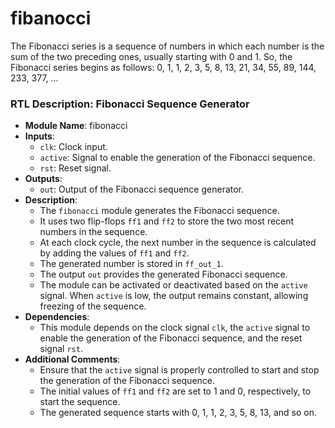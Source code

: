 # fibanocci
  The Fibonacci series is a sequence of numbers in which each number is the sum of the two preceding ones, usually starting with 0 and 1. So, the Fibonacci series begins as follows: 0, 1, 1, 2, 3, 5, 8, 13, 21, 34, 55, 89, 144, 233, 377, ...

### RTL Description: Fibonacci Sequence Generator

- **Module Name**: fibonacci
- **Inputs**:
  - `clk`: Clock input.
  - `active`: Signal to enable the generation of the Fibonacci sequence.
  - `rst`: Reset signal.
- **Outputs**:
  - `out`: Output of the Fibonacci sequence generator.
- **Description**:
  - The `fibonacci` module generates the Fibonacci sequence.
  - It uses two flip-flops `ff1` and `ff2` to store the two most recent numbers in the sequence.
  - At each clock cycle, the next number in the sequence is calculated by adding the values of `ff1` and `ff2`.
  - The generated number is stored in `ff_out_1`.
  - The output `out` provides the generated Fibonacci sequence.
  - The module can be activated or deactivated based on the `active` signal. When `active` is low, the output remains constant, allowing freezing of the sequence.
- **Dependencies**:
  - This module depends on the clock signal `clk`, the `active` signal to enable the generation of the Fibonacci sequence, and the reset signal `rst`.
- **Additional Comments**:
  - Ensure that the `active` signal is properly controlled to start and stop the generation of the Fibonacci sequence.
  - The initial values of `ff1` and `ff2` are set to 1 and 0, respectively, to start the sequence.
  - The generated sequence starts with 0, 1, 1, 2, 3, 5, 8, 13, and so on.
